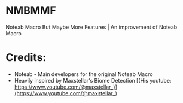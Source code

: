 # NMBMMF
Noteab Macro But Maybe More Features | An improvement of Noteab Macro

# Credits:
- Noteab - Main developers for the original Noteab Macro
- Heavily inspired by Maxstellar's Biome Detection [(His youtube: https://www.youtube.com/@maxstellar_)](https://www.youtube.com/@maxstellar_)
